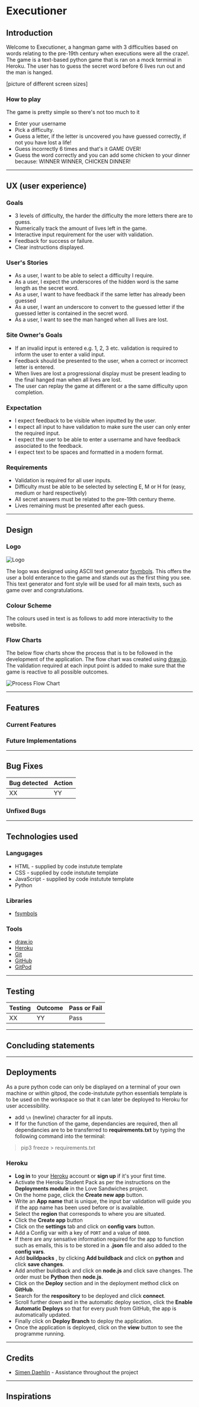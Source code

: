 # Executioner

## Introduction

Welcome to Executioner, a hangman game with 3 difficulties based on words relating to the pre-19th century when executions were all the craze!. The game is a text-based python game that is ran on a mock terminal in Heroku. The user has to guess the secret word before 6 lives run out and the man is hanged. 

[picture of different screen sizes]

### How to play
The game is pretty simple so there's not too much to it
* Enter your username
* Pick a difficulty.
* Guess a letter, if the letter is uncovered you have guessed correctly, if not you have lost a life!
* Guess incorrectly 6 times and that's it GAME OVER!
* Guess the word correctly and you can add some chicken to your dinner because: WINNER WINNER, CHICKEN DINNER!

---

## UX (user experience)

### Goals
* 3 levels of difficulty, the harder the difficulty the more letters there are to guess. 
* Numerically track the amount of lives left in the game.
* Interactive input requirement for the user with validation.
* Feedback for success or failure.
* Clear instructions displayed.

### User's Stories
* As a user, I want to be able to select a difficulty I require. 
* As a user, I expect the underscores of the hidden word is the same length as the secret word. 
* As a user, I want to have feedback if the same letter has already been guessed
* As a user, I want an underscore to convert to the guessed letter if the guessed letter is contained in the secret word. 
* As a user, I want to see the man hanged when all lives are lost. 

### Site Owner's Goals
* If an invalid input is entered e.g. 1, 2, 3 etc. validation is required to inform the user to enter a valid input. 
* Feedback should be presented to the user, when a correct or incorrect letter is entered. 
* When lives are lost a progressional display must be present leading to the final hanged man when all lives are lost.
* The user can replay the game at different or a the same difficulty upon completion. 

### Expectation
* I expect feedback to be visible when inputted by the user.
* I expect all input to have validation to make sure the user can only enter the required input. 
* I expect the user to be able to enter a username and have feedback associated to the feedback. 
* I expect text to be spaces and formatted in a modern format. 

### Requirements
* Validation is required for all user inputs.
* Difficulty must be able to be selected by selecting E, M or H for (easy, medium or hard respectively)
* All secret answers must be related to the pre-19th century theme. 
* Lives remaining must be presented after each guess.

---
## Design

### Logo

![Logo](docs/screenshots/logo.png "Logo")

The logo was designed using ASCII text generator [fsymbols](https://fsymbols.com/generators/carty/ "fsymbols"). This offers the user a bold enterance to the game and stands out as the first thing you see. This text generator and font style will be used for all main texts, such as game over and congratulations. 

### Colour Scheme

The colours used in text is as follows to add more interactivity to the website. 

### Flow Charts

The below flow charts show the process that is to be followed in the development of the application. The flow chart was created using [draw.io](https://app.diagrams.net/ "draw.io"). The validation required at each input point is added to make sure that the game is reactive to all possible outcomes. 

![Process Flow Chart](docs/screenshots/flowchart.png "Process Flow Chart")

---

## Features

### Current Features

### Future Implementations

---

## Bug Fixes

| Bug detected | Action |
|--|--|
|XX|YY|

### Unfixed Bugs

---

## Technologies used

### Langugages

* HTML - supplied by code instutute template
* CSS - supplied by code instutute template
* JavaScript - supplied by code instutute template
* Python

### Libraries

* [fsymbols](https://fsymbols.com/generators/carty/ "fsymbols")

### Tools
* [draw.io](https://app.diagrams.net/ "draw.io")
* [Heroku](https://www.heroku.com/ "Heroku")
* [Git](https://git-scm.com/ "Git")
* [GitHub](https://github.com/ "GitHub")
* [GitPod](https://www.gitpod.io/ "GitPod")
---

## Testing
| Testing |Outcome | Pass or Fail |
|--|--|--|
|XX|YY|Pass|

---

## Concluding statements

---

## Deployments

As a pure python code can only be displayed on a terminal of your own machine or within gitpod, the code-instutute python essentials template is to be used on the workspace so that it can later be deployed to Heroku for user accessibility.

* add `\n` (newline) character for all inputs.
* If for the function of the game, dependancies are required, then all dependancies are to be transferred to **requirements.txt** by typing the following command into the terminal:

>  pip3 freeze > requirements.txt

### Heroku

* **Log in** to your [Heroku](https://www.heroku.com/  "Heroku") account or **sign up** if it's your first time.
* Activate the Heroku Student Pack as per the instructions on the **Deployments module** in the Love Sandwiches project.
* On the home page, click the **Create new app** button.
* Write an **App name** that is unique, the input bar validation will guide you if the app name has been used before or is available.
* Select the **region** that corresponds to where you are situated.
* Click the **Create app** button
* Click on the **settings** tab and click on **config vars** button.
*  Add a Config var with a key of `PORT` and a value of `8000`.
* If there are any sensative information required for the app to function such as emails, this is to be stored in a **.json** file and also added to the **config vars**. 
* Add  **buildpacks** , by clicking **Add buildback** and click on **python** and click **save changes**. 
* Add another buildback and click on **node.js** and click save changes. The order must be **Python** then **node.js**.
*  Click on the **Deploy** section and in the deployment method click on **GitHub**.
* Search for the **respository** to be deployed and click **connect**.
* Scroll further down and in the automatic deploy section, click the **Enable Automatic Deploys** so that for every push from GitHub, the app is automatically updated. 
* Finally click on **Deploy Branch** to deploy the application. 
* Once the application is deployed, click on the **view** button to see the programme running. 
---

## Credits
* [Simen Daehlin](https://www.linkedin.com/in/simendaehlin/ "Simen Daehlin") - Assistance throughout the project

---

## Inspirations